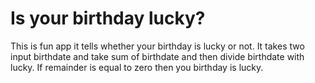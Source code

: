 # Is your birthday lucky?


This is  fun app it tells whether your birthday is lucky or not. It takes two input birthdate and take sum of birthdate  and then divide birthdate with lucky. If remainder is equal to zero then you birthday is lucky. 
